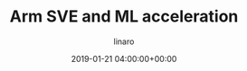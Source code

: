 ---
author: linaro
categories:
- events
- workshop
- arm-hpc-2019
comments: false
event: arm-hpc-2019
date: '2019-01-21 04:00:00+00:00'
image:
  featured: true
  path: /assets/images/content/hpc-asia-2019-share-image.png
layout: resource-post
title: 'Arm SVE and ML acceleration'
speakers:
- biography: '""'
  company: Arm
  job-title: 
  name: Francesco Petrogalli
youtube_video_url: https://www.youtube.com/watch?v=wUEjOJ7951U&list=PLKZSArYQptsPLGSEUycUowh9oy8WF_epV&index=11&t=0s
amazon_s3_presentation_url: https://static.linaro.org/event-resources/arm-hpc-2019/slides/ArmSVEandMLacceleration4.pdf
---